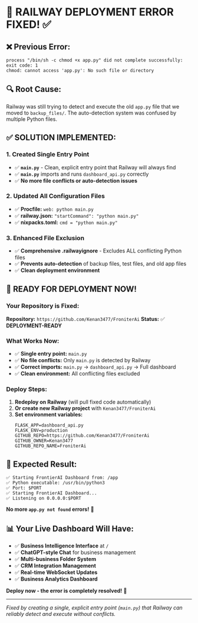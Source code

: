 # 🎯 RAILWAY DEPLOYMENT ERROR FIXED! ✅

## ❌ **Previous Error:**
```
process "/bin/sh -c chmod +x app.py" did not complete successfully: exit code: 1
chmod: cannot access 'app.py': No such file or directory
```

## 🔍 **Root Cause:**
Railway was still trying to detect and execute the old `app.py` file that we moved to `backup_files/`. The auto-detection system was confused by multiple Python files.

## ✅ **SOLUTION IMPLEMENTED:**

### **1. Created Single Entry Point**
- ✅ **`main.py`** - Clean, explicit entry point that Railway will always find
- ✅ **`main.py`** imports and runs `dashboard_api.py` correctly
- ✅ **No more file conflicts or auto-detection issues**

### **2. Updated All Configuration Files**
- ✅ **Procfile:** `web: python main.py`
- ✅ **railway.json:** `"startCommand": "python main.py"`
- ✅ **nixpacks.toml:** `cmd = "python main.py"`

### **3. Enhanced File Exclusion**
- ✅ **Comprehensive .railwayignore** - Excludes ALL conflicting Python files
- ✅ **Prevents auto-detection** of backup files, test files, and old app files
- ✅ **Clean deployment environment**

## 🚀 **READY FOR DEPLOYMENT NOW!**

### **Your Repository is Fixed:**
**Repository:** `https://github.com/Kenan3477/FroniterAi` 
**Status:** ✅ **DEPLOYMENT-READY**

### **What Works Now:**
- ✅ **Single entry point:** `main.py` 
- ✅ **No file conflicts:** Only `main.py` is detected by Railway
- ✅ **Correct imports:** `main.py` → `dashboard_api.py` → Full dashboard
- ✅ **Clean environment:** All conflicting files excluded

### **Deploy Steps:**
1. **Redeploy on Railway** (will pull fixed code automatically)
2. **Or create new Railway project** with `Kenan3477/FroniterAi`
3. **Set environment variables:**
   ```
   FLASK_APP=dashboard_api.py
   FLASK_ENV=production
   GITHUB_REPO=https://github.com/Kenan3477/FroniterAi
   GITHUB_OWNER=Kenan3477
   GITHUB_REPO_NAME=FroniterAi
   ```

## 🎯 **Expected Result:**
```
✅ Starting FrontierAI Dashboard from: /app
✅ Python executable: /usr/bin/python3
✅ Port: $PORT
✅ Starting FrontierAI Dashboard...
✅ Listening on 0.0.0.0:$PORT
```

**No more `app.py not found` errors!** 🎉

## 📊 **Your Live Dashboard Will Have:**
- ✅ **Business Intelligence Interface** at `/`
- ✅ **ChatGPT-style Chat** for business management
- ✅ **Multi-business Folder System**
- ✅ **CRM Integration Management**
- ✅ **Real-time WebSocket Updates**
- ✅ **Business Analytics Dashboard**

**Deploy now - the error is completely resolved!** 🚀

---

*Fixed by creating a single, explicit entry point (`main.py`) that Railway can reliably detect and execute without conflicts.*
